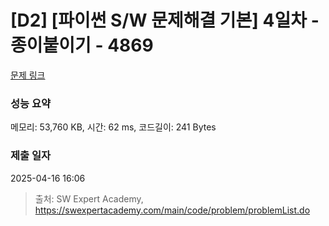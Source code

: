 # [D2] [파이썬 S/W 문제해결 기본] 4일차 - 종이붙이기 - 4869 

[문제 링크](https://swexpertacademy.com/main/code/problem/problemDetail.do?contestProbId=AWTQWhlqQWADFAVT) 

### 성능 요약

메모리: 53,760 KB, 시간: 62 ms, 코드길이: 241 Bytes

### 제출 일자

2025-04-16 16:06



> 출처: SW Expert Academy, https://swexpertacademy.com/main/code/problem/problemList.do